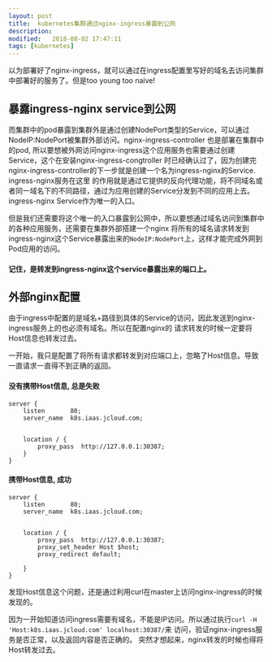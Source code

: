 ```yaml
---
layout: post
title:  kubernetes集群通过nginx-ingress暴露到公网
description: 
modified:   2018-08-02 17:47:11
tags: [kubernetes]
---
```


以为部署好了nginx-ingress，就可以通过在ingress配置里写好的域名去访问集群中部署好的服务了。但是too young too naive!

## 暴露ingress-nginx service到公网

而集群中的pod暴露到集群外是通过创建NodePort类型的Service，可以通过NodeIP:NodePort被集群外部访问。nginx-ingress-controller
也是部署在集群中的pod, 所以要想被外网访问nginx-ingress这个应用服务也需要通过创建Service，这个在安装nginx-ingress-congtroller
时已经确认过了，因为创建完nginx-ingress-controller的下一步就是创建一个名为ingress-nginx的Service. ingress-nginx服务在这里
的作用就是通过它提供的反向代理功能，将不同域名或者同一域名下的不同路径，通过为应用创建的Service分发到不同的应用上去。
ingress-nginx Service作为唯一的入口。

但是我们还需要将这个唯一的入口暴露到公网中，所以要想通过域名访问到集群中的各种应用服务，还需要在集群外部搭建一个nginx
将所有的域名请求转发到ingress-nginx这个Service暴露出来的`NodeIP:NodePort`上，这样才能完成外网到Pod应用的访问。

#### 记住，是转发到ingress-nginx这个service暴露出来的端口上。


## 外部nginx配置

由于ingress中配置的是域名+路径到具体的Service的访问，因此发送到nginx-ingress服务上的也必须有域名。所以在配置nginx的
请求转发的时候一定要将Host信息也转发过去。

一开始，我只是配置了将所有请求都转发到对应端口上，忽略了Host信息。导致一直请求一直得不到正确的返回。

#### 没有携带Host信息, 总是失败
```
server {
    listen       80;
    server_name  k8s.iaas.jcloud.com;


    location / {
		proxy_pass	http://127.0.0.1:30387;
    }
}
```

#### 携带Host信息, 成功
```
server {
    listen       80;
    server_name  k8s.iaas.jcloud.com;


    location / {
		proxy_pass	http://127.0.0.1:30387;
        proxy_set_header Host $host;
        proxy_redirect default;

    }
}
```

发现Host信息这个问题，还是通过利用curl在master上访问nginx-ingress的时候发现的。

因为一开始知道访问ingress需要有域名，不能是IP访问。所以通过执行`curl -H 'Host:k8s.iaas.jcloud.com' localhost:30387/`来
访问，验证nginx-ingress服务是否正常，以及返回内容是否正确的。 突然才想起来，nginx转发的时候也得将Host转发过去。
